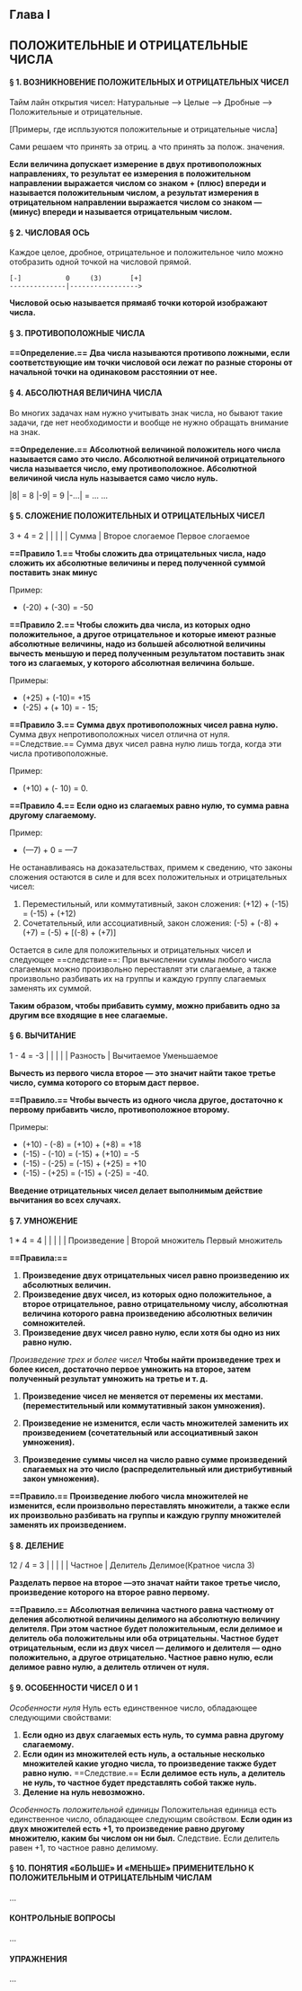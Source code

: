 ## Глава I
## ПОЛОЖИТЕЛЬНЫЕ И ОТРИЦАТЕЛЬНЫЕ ЧИСЛА

#### § 1. ВОЗНИКНОВЕНИЕ ПОЛОЖИТЕЛЬНЫХ И ОТРИЦАТЕЛЬНЫХ ЧИСЕЛ

Тайм лайн открытия чисел:
Натуральные --> Целые --> Дробные --> Положительные и отрицательные.

[Примеры, где испльзуются положительные и отрицательные числа]

Сами решаем что принять за отриц. а что принять за полож. значения.

**Если величина допускает измерение в двух противоположных направлениях, то результат ее измерения в положительном направлении выражается числом со знаком + (плюс) впереди и называется положительным числом, а результат измерения в отрицательном направлении выражается числом со знаком — (минус) впереди и называется отрицательным числом.**

#### § 2. ЧИСЛОВАЯ ОСЬ

Каждое целое, дробное, отрицательное и положительное чило можно отобразить одной точкой на числовой прямой.

	[-]           0     (3)       [+]
	--------------|------·----------> 

**Числовой осью называется прямаяб точки которой изображают числа.**

#### § 3. ПРОТИВОПОЛОЖНЫЕ ЧИСЛА

**==Определение.== Два числа называются противопо ложными, если соответствующие им точки числовой оси лежат по разные стороны от начальной точки на одинаковом расстоянии от нее.**

#### § 4. АБСОЛЮТНАЯ ВЕЛИЧИНА ЧИСЛА

Во многих задачах нам нужно учитывать знак числа, но бывают такие задачи, где нет необходимости и вообще не нужно обращать внимание на знак.

**==Определение.== Абсолютной величиной положитель ного числа называется само это число. Абсолютной величиной отрицательного числа называется число, ему противоположное. Абсолютной величиной числа нуль называется само число нуль.**

|8| = 8
|-9| = 9
|-...| = ...
...

#### § 5. СЛОЖЕНИЕ ПОЛОЖИТЕЛЬНЫХ И ОТРИЦАТЕЛЬНЫХ ЧИСЕЛ

3 + 4 = 2
|   |   |
|   |   Сумма
|   Второе слогаемое
Первое слогаемое

**==Правило 1.== Чтобы сложить два отрицательных числа, надо сложить их абсолютные величины и перед полученной суммой поставить знак минус**

Пример:
- (-20) + (-30) = -50

**==Правило 2.== Чтобы сложить два числа, из которых одно положительное, а другое отрицательное и которые имеют разные абсолютные величины, надо из большей абсолютной величины вычесть меньшую и перед полученным результатом поставить знак того из слагаемых, у которого абсолютная величина больше.**

Примеры:
- (+25) + (-10)= +15
- (-25) + (+ 10) = - 15;

**==Правило 3.== Сумма двух противоположных чисел равна нулю.**
Сумма двух непротивоположных чисел отлична от нуля.
==Следствие.== Сумма двух чисел равна нулю лишь тогда, когда эти числа противоположные.

Пример:
- (+10) + (- 10) = 0.

**==Правило 4.== Если одно из слагаемых равно нулю, то сумма равна другому слагаемому.**

Пример:
- (—7) + 0 = —7

Не останавливаясь на доказательствах, примем к сведению, что законы сложения остаются в силе и для всех положительных и отрицательных чисел:
1. Переместильный, или коммутативный, закон сложения:
    (+12) + (-15) = (-15) + (+12)
2. Сочетательный, или ассоциативный, закон сложения:
    (-5) + (-8) + (+7) = (-5) + [(-8) + (+7)]

Остается в силе для положительных и отрицательных чисел и следующее ==следствие==:
При вычислении суммы любого числа слагаемых можно произвольно переставлят эти слагаемые, а также произвольно разбивать их на группы и каждую группу слагаемых заменять их суммой.

**Таким образом, чтобы прибавить сумму, можно прибавить одно за другим все входящие в нее слагаемые.**

#### § 6. ВЫЧИТАНИЕ

1 - 4 = -3
|   |   |
|   |   Разность
|   Вычитаемое
Уменьшаемое

**Вычесть из первого числа второе — это значит найти такое третье число, сумма которого со вторым даст первое.**


**==Правило.== Чтобы вычесть из одного числа другое, достаточно к первому прибавить число, противоположное второму.**

Примеры:
- (+10) - (-8) = (+10) + (+8) = +18
- (-15) - (-10) = (-15) + (+10) = -5
- (-15) - (-25) = (-15) + (+25) = +10
- (-15) - (+25) = (-15) + (-25) = -40.

**Введение отрицательных чисел делает выполнимым действие вычитания во всех случаях.**

#### § 7. УМНОЖЕНИЕ

1 * 4 = 4
|   |   |
|   |   Произведение
|   Второй множитель
Первый множитель


**==Правила:==**
1. **Произведение двух отрицательных чисел равно произведению их абсолютных величин.**
2. **Произведение двух чисел, из которых одно положительное, а второе отрицательное, равно отрицательному числу, абсолютная величина которого равна произведению абсолютных величин сомножителей.**
3. **Произведение двух чисел равно нулю, если хотя бы одно из них равно нулю.**

_Произведение трех и более чисел_
**Чтобы найти произведение трех и более кисел, достаточно первое умножить на второе, затем полученный результат умножить на третье и т. д.**


1. **Произведение чисел не меняется от перемены их местами.(переместительный или коммутативный закон умножения).**

2. **Произведение не изменится, если часть множителей заменить их произведением (сочетательный или ассоциативный закон умножения).**

3. **Произведение суммы чисел на число равно сумме произведений слагаемых на это число (распределительный или дистрибутивный закон умножения).**

**==Правило.== Произведение любого числа множителей не изменится, если произвольно переставлять множители, а также если их произвольно разбивать на группы и каждую группу множителей заменять их произведением.**

#### § 8. ДЕЛЕНИЕ

12 / 4 = 3
|    |   |
|    |   Частное
|    Делитель
Делимое(Кратное числа 3)

**Разделать первое на второе —это значат найти такое третье число, произведение которого на второе равно первому.**

**==Правило.== Абсолютная величина частного равна частному от деления абсолютной величины делимого на абсолютную величину делителя. При этом частное будет положительным, если делимое и делитель оба положительны или оба отрицательны.
Частное будет отрицательным, если из двух чисел — делимого и делителя — одно положительно, а другое отрицательно.
Частное равно нулю, если делимое равно нулю, а делитель отличен от нуля.**

#### § 9. ОСОБЕННОСТИ ЧИСЕЛ 0 И 1

_Особенности нуля_
Нуль есть единственное число, обладающее следующими свойствами:
1. **Если одно из двух слагаемых есть нуль, то сумма равна другому слагаемому.** 
2. **Если один из множителей есть нуль, а остальные несколько множителей какие угодно числа, то произведение также будет равно нулю.** ==Следствие.== **Если делимое есть нуль, а делитель не нуль, то частное будет представлять собой также нуль.**
3. **Деление на нуль невозможно.** 

_Особенность положительной единицы_
Положительная единица есть единственное число, обладающее следующим свойством.
**Если один из двух множителей есть +1, то произведение равно другому множителю, каким бы числом он ни был.** Следствие. Если делитель равен +1, то частное равно делимому. 

#### § 10. ПОНЯТИЯ «БОЛЬШЕ» И «МЕНЬШЕ» ПРИМЕНИТЕЛЬНО К ПОЛОЖИТЕЛЬНЫМ И ОТРИЦАТЕЛЬНЫМ ЧИСЛАМ

...

#### КОНТРОЛЬНЫЕ ВОПРОСЫ

...

#### УПРАЖНЕНИЯ

...
